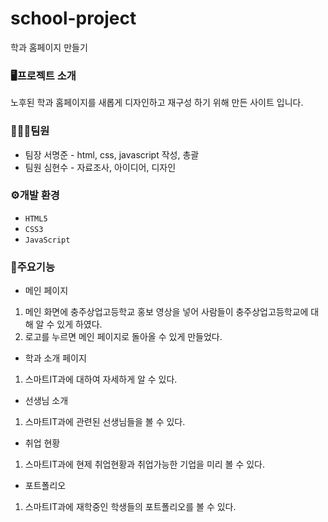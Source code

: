 # school-project

학과 홈페이지 만들기

### 🖥프로젝트 소개

노후된 학과 홈페이지를 새롭게 디자인하고 재구성 하기 위해 만든 사이트 입니다.

### 🧑‍🤝‍🧑팀원

- 팀장 서명준 - html, css, javascript 작성, 총괄
- 팀원 심현수 - 자료조사, 아이디어, 디자인

### ⚙개발 환경

- `HTML5`
- `CSS3`
- `JavaScript`


### 📌주요기능 

- 메인 페이지
 
 1. 메인 화면에 충주상업고등학교 홍보 영상을 넣어 사람들이 충주상업고등학교에 대해 알 수 있게 하였다.
 2. 로고를 누르면 메인 페이지로 돌아올 수 있게 만들었다.

- 학과 소개 페이지
  
 1. 스마트IT과에 대하여 자세하게 알 수 있다.

- 선생님 소개

 1. 스마트IT과에 관련된 선생님들을 볼 수 있다.

- 취업 현황

 1. 스마트IT과에 현제 취업현황과 취업가능한 기업을 미리 볼 수 있다.

 - 포트폴리오

 1. 스마트IT과에 재학중인 학생들의 포트폴리오를 볼 수 있다.
